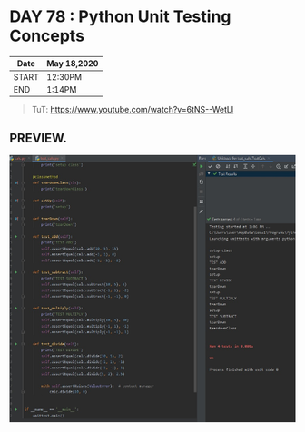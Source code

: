 # DAY 78 : Python Unit Testing Concepts

| Date | May 18,2020 |
| ------ | ------ |
| START | 12:30PM |
| END | 1:14PM |

> TuT: https://www.youtube.com/watch?v=6tNS--WetLI
## PREVIEW.
![Preview](Untitled.jpg)


